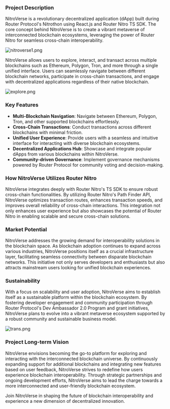 ### Project Description
NitroVerse is a revolutionary decentralized application (dApp) built during Router Protocol's Nitrothon using React.js and Router Nitro TS SDK. The core concept behind NitroVerse is to create a vibrant metaverse of interconnected blockchain ecosystems, leveraging the power of Router Nitro for seamless cross-chain interoperability.

![nitroverse1.png](https://cdn.dorahacks.io/static/files/1909c34b4dbe174f58f06c4451e8be46.png)

NitroVerse allows users to explore, interact, and transact across multiple blockchains such as Ethereum, Polygon, Tron, and more through a single unified interface. Users can seamlessly navigate between different blockchain networks, participate in cross-chain transactions, and engage with decentralized applications regardless of their native blockchain.

![explore.png](https://cdn.dorahacks.io/static/files/1909c59cb71bbaebf498d854062a153d.png)

### Key Features
- **Multi-Blockchain Navigation**: Navigate between Ethereum, Polygon, Tron, and other supported blockchains effortlessly.
- **Cross-Chain Transactions**: Conduct transactions across different blockchains with minimal friction.
- **Unified User Experience**: Provide users with a seamless and intuitive interface for interacting with diverse blockchain ecosystems.
- **Decentralized Applications Hub**: Showcase and integrate popular dApps from various blockchains within NitroVerse.
- **Community-driven Governance**: Implement governance mechanisms powered by Router Protocol for community voting and decision-making.

### How NitroVerse Utilizes Router Nitro
NitroVerse integrates deeply with Router Nitro's TS SDK to ensure robust cross-chain functionalities. By utilizing Router Nitro's Path Finder API, NitroVerse optimizes transaction routes, enhances transaction speeds, and improves overall reliability of cross-chain interactions. This integration not only enhances user experience but also showcases the potential of Router Nitro in enabling scalable and secure cross-chain solutions.

### Market Potential
NitroVerse addresses the growing demand for interoperability solutions in the blockchain space. As blockchain adoption continues to expand across various industries, NitroVerse positions itself as a crucial infrastructure layer, facilitating seamless connectivity between disparate blockchain networks. This initiative not only serves developers and enthusiasts but also attracts mainstream users looking for unified blockchain experiences.

### Sustainability
With a focus on scalability and user adoption, NitroVerse aims to establish itself as a sustainable platform within the blockchain ecosystem. By fostering developer engagement and community participation through Router Protocol's Dev Ambassador 2.0 Program and grant initiatives, NitroVerse plans to evolve into a vibrant metaverse ecosystem supported by a robust community and sustainable business model.

![trans.png](https://cdn.dorahacks.io/static/files/1909c86f17414561ebb51b84a2fb88cc.png)

### Project Long-term Vision
NitroVerse envisions becoming the go-to platform for exploring and interacting with the interconnected blockchain universe. By continuously expanding support for additional blockchains and integrating new features based on user feedback, NitroVerse strives to redefine how users experience blockchain interoperability. Through strategic partnerships and ongoing development efforts, NitroVerse aims to lead the charge towards a more interconnected and user-friendly blockchain ecosystem.

Join NitroVerse in shaping the future of blockchain interoperability and experience a new dimension of decentralized innovation.